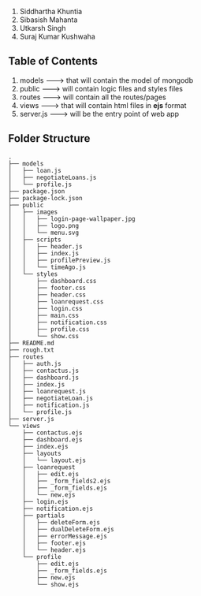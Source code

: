 1. Siddhartha Khuntia
2. Sibasish Mahanta
3. Utkarsh Singh
4. Suraj Kumar Kushwaha

## Table of Contents
1. models   ---> that will contain the model of mongodb
2. public ---> will contain logic files and styles files
3. routes ---> will contain all the routes/pages
4. views ---> that will contain html files in **ejs** format
5. server.js ---> will be the entry point of web app

## Folder Structure
```
.
├── models
│   ├── loan.js
│   ├── negotiateLoans.js
│   └── profile.js
├── package.json
├── package-lock.json
├── public
│   ├── images
│   │   ├── login-page-wallpaper.jpg
│   │   ├── logo.png
│   │   └── menu.svg
│   ├── scripts
│   │   ├── header.js
│   │   ├── index.js
│   │   ├── profilePreview.js
│   │   └── timeAgo.js
│   └── styles
│       ├── dashboard.css
│       ├── footer.css
│       ├── header.css
│       ├── loanrequest.css
│       ├── login.css
│       ├── main.css
│       ├── notification.css
│       ├── profile.css
│       └── show.css
├── README.md
├── rough.txt
├── routes
│   ├── auth.js
│   ├── contactus.js
│   ├── dashboard.js
│   ├── index.js
│   ├── loanrequest.js
│   ├── negotiateLoan.js
│   ├── notification.js
│   └── profile.js
├── server.js
└── views
    ├── contactus.ejs
    ├── dashboard.ejs
    ├── index.ejs
    ├── layouts
    │   └── layout.ejs
    ├── loanrequest
    │   ├── edit.ejs
    │   ├── _form_fields2.ejs
    │   ├── _form_fields.ejs
    │   └── new.ejs
    ├── login.ejs
    ├── notification.ejs
    ├── partials
    │   ├── deleteForm.ejs
    │   ├── dualDeleteForm.ejs
    │   ├── errorMessage.ejs
    │   ├── footer.ejs
    │   └── header.ejs
    └── profile
        ├── edit.ejs
        ├── _form_fields.ejs
        ├── new.ejs
        └── show.ejs
```
